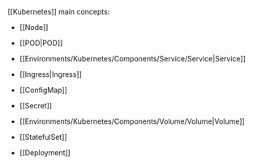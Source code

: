 [[Kubernetes]] main concepts:

- [[Node]]
- [[POD|POD]]
- [[Environments/Kubernetes/Components/Service/Service|Service]]
- [[Ingress|Ingress]]

- [[ConfigMap]]
- [[Secret]]

- [[Environments/Kubernetes/Components/Volume/Volume|Volume]]

- [[StatefulSet]]
- [[Deployment]]

